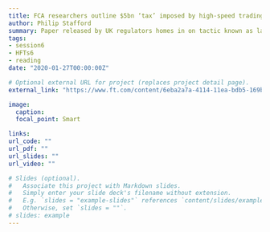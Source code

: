 ```yaml
---
title: FCA researchers outline $5bn ‘tax’ imposed by high-speed trading
author: Philip Stafford
summary: Paper released by UK regulators homes in on tactic known as latency arbitrage</br>Jan 27, 2020. 
tags:
- session6
- HFTs6
- reading
date: "2020-01-27T00:00:00Z"

# Optional external URL for project (replaces project detail page).
external_link: "https://www.ft.com/content/6eba2a7a-4114-11ea-bdb5-169ba7be433d"

image:
  caption: 
  focal_point: Smart

links:
url_code: ""
url_pdf: ""
url_slides: ""
url_video: ""

# Slides (optional).
#   Associate this project with Markdown slides.
#   Simply enter your slide deck's filename without extension.
#   E.g. `slides = "example-slides"` references `content/slides/example-slides.md`.
#   Otherwise, set `slides = ""`.
# slides: example
---
```


